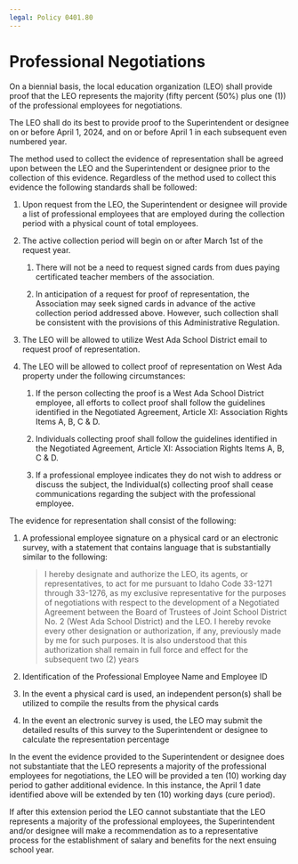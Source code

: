 ```yaml
---
legal: Policy 0401.80
---
```


# Professional Negotiations


On a biennial basis, the local education organization (LEO) shall provide proof that the LEO represents the majority (fifty percent (50%) plus one (1)) of the professional employees for negotiations.

The LEO shall do its best to provide proof to the Superintendent or designee on or before April 1, 2024, and on or before April 1 in each subsequent even numbered year.

The method used to collect the evidence of representation shall be agreed upon between the LEO and the Superintendent or designee prior to the collection of this evidence. Regardless of the method used to collect this evidence the following standards shall be followed:

1. Upon request from the LEO, the Superintendent or designee will provide a list of professional employees that are employed during the collection period with a physical count of total employees.

2. The active collection period will begin on or after March 1st of the request year.

    1. There will not be a need to request signed cards from dues paying certificated teacher members of the association.

    1. In anticipation of a request for proof of representation, the Association may seek signed cards in advance of the active collection period addressed above. However, such collection shall be consistent with the provisions of this Administrative Regulation.

3. The LEO will be allowed to utilize West Ada School District email to request proof of representation.

4. The LEO will be allowed to collect proof of representation on West Ada property under the following circumstances:

    1. If the person collecting the proof is a West Ada School District employee, all efforts to collect proof shall follow the guidelines identified in the Negotiated Agreement, Article XI: Association Rights Items A, B, C & D.

    1. Individuals collecting proof shall follow the guidelines identified in the Negotiated Agreement, Article XI: Association Rights Items A, B, C & D.

    1. If a professional employee indicates they do not wish to address or discuss the subject, the Individual(s) collecting proof shall cease communications regarding the subject with the professional employee.

The evidence for representation shall consist of the following:

1. A professional employee signature on a physical card or an electronic survey, with a statement that contains language that is substantially similar to the following:

    > I hereby designate and authorize the LEO, its agents, or representatives, to act for me pursuant to Idaho Code 33-1271 through 33-1276, as my exclusive representative for the purposes of negotiations with respect to the development of a Negotiated Agreement between the Board of Trustees of Joint School District No. 2 (West Ada School District) and the LEO. I hereby revoke every other designation or authorization, if any, previously made by me for such purposes. It is also understood that this authorization shall remain in full force and effect for the subsequent two (2) years

1. Identification of the Professional Employee Name and Employee ID

1. In the event a physical card is used, an independent person(s) shall be utilized to compile the results from the physical cards

1. In the event an electronic survey is used, the LEO may submit the detailed results of this survey to the Superintendent or designee to calculate the representation percentage

In the event the evidence provided to the Superintendent or designee does not substantiate that the LEO represents a majority of the professional employees for negotiations, the LEO will be provided a ten (10) working day period to gather additional evidence. In this instance, the April 1 date identified above will be extended by ten (10) working days (cure period).

If after this extension period the LEO cannot substantiate that the LEO represents a majority of the professional employees, the Superintendent and/or designee will make a recommendation as to a representative process for the establishment of salary and benefits for the next ensuing school year.
